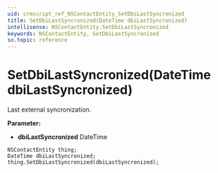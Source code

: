 ```yaml
---
uid: crmscript_ref_NSContactEntity_SetDbiLastSyncronized
title: SetDbiLastSyncronized(DateTime dbiLastSyncronized)
intellisense: NSContactEntity.SetDbiLastSyncronized
keywords: NSContactEntity, GetDbiLastSyncronized
so.topic: reference
---
```


# SetDbiLastSyncronized(DateTime dbiLastSyncronized)

Last external syncronization.

**Parameter:** 
 - **dbiLastSyncronized** DateTime

```crmscript
NSContactEntity thing;
DateTime dbiLastSyncronized;
thing.SetDbiLastSyncronized(dbiLastSyncronized);
```

